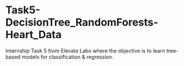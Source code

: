 # Task5-DecisionTree_RandomForests-Heart_Data
Internship Task 5 from Elevate Labs where the objective is to learn tree-based models for classification &amp; regression.
